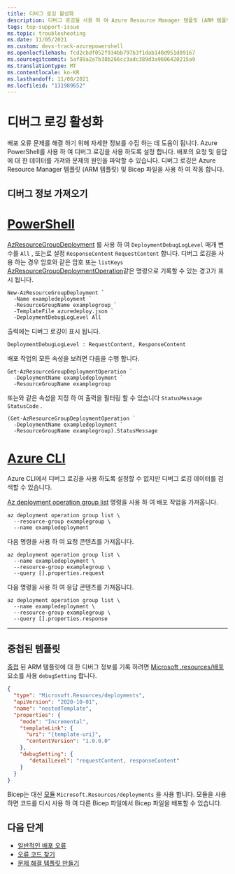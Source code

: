 ```yaml
---
title: 디버그 로깅 활성화
description: 디버그 로깅을 사용 하 여 Azure Resource Manager 템플릿 (ARM 템플릿) 또는 Bicep 파일을 사용 하 여 배포 된 Azure 리소스의 문제를 해결 하는 방법을 설명 합니다.
tags: top-support-issue
ms.topic: troubleshooting
ms.date: 11/05/2021
ms.custom: devx-track-azurepowershell
ms.openlocfilehash: fcd2cbdf052f934bb797b3f1dab148d951d09167
ms.sourcegitcommit: 5af89a2a7b38b266cc3adc389d3a9606420215a9
ms.translationtype: MT
ms.contentlocale: ko-KR
ms.lasthandoff: 11/08/2021
ms.locfileid: "131989652"
---
```

# <a name="enable-debug-logging"></a>디버그 로깅 활성화

배포 오류 문제를 해결 하기 위해 자세한 정보를 수집 하는 데 도움이 됩니다. Azure PowerShell를 사용 하 여 디버그 로깅을 사용 하도록 설정 합니다. 배포의 요청 및 응답에 대 한 데이터를 가져와 문제의 원인을 파악할 수 있습니다. 디버그 로깅은 Azure Resource Manager 템플릿 (ARM 템플릿) 및 Bicep 파일을 사용 하 여 작동 합니다.

## <a name="get-debug-information"></a>디버그 정보 가져오기

# <a name="powershell"></a>[PowerShell](#tab/azure-powershell)

[AzResourceGroupDeployment](/powershell/module/az.resources/new-azresourcegroupdeployment) 를 사용 하 여 `DeploymentDebugLogLevel` 매개 변수를 `All` , 또는로 설정 `ResponseContent` `RequestContent` 합니다. 디버그 로깅을 사용 하는 경우 암호와 같은 암호 또는 `listKeys` [AzResourceGroupDeploymentOperation](/powershell/module/az.resources/get-azresourcegroupdeploymentoperation)같은 명령으로 기록할 수 있는 경고가 표시 됩니다.

```azurepowershell
New-AzResourceGroupDeployment `
  -Name exampledeployment `
  -ResourceGroupName examplegroup `
  -TemplateFile azuredeploy.json `
  -DeploymentDebugLogLevel All
```

출력에는 디버그 로깅이 표시 됩니다.

```Output
DeploymentDebugLogLevel : RequestContent, ResponseContent
```

배포 작업의 모든 속성을 보려면 다음을 수행 합니다.

```azurepowershell
Get-AzResourceGroupDeploymentOperation `
  -DeploymentName exampledeployment `
  -ResourceGroupName examplegroup
```

또는와 같은 속성을 지정 하 여 출력을 필터링 할 수 있습니다 `StatusMessage` `StatusCode` .

```azurepowershell
(Get-AzResourceGroupDeploymentOperation `
  -DeploymentName exampledeployment `
  -ResourceGroupName examplegroup).StatusMessage
```

# <a name="azure-cli"></a>[Azure CLI](#tab/azure-cli)

Azure CLI에서 디버그 로깅을 사용 하도록 설정할 수 없지만 디버그 로깅 데이터를 검색할 수 있습니다.

[Az deployment operation group list](/cli/azure/deployment/operation/group#az_deployment_operation_group_list) 명령을 사용 하 여 배포 작업을 가져옵니다.

```azurecli
az deployment operation group list \
  --resource-group examplegroup \
  --name exampledeployment
```

다음 명령을 사용 하 여 요청 콘텐츠를 가져옵니다.

```azurecli
az deployment operation group list \
  --name exampledeployment \
  --resource-group examplegroup \
  --query [].properties.request
```

다음 명령을 사용 하 여 응답 콘텐츠를 가져옵니다.

```azurecli
az deployment operation group list \
  --name exampledeployment \
  --resource-group examplegroup \
  --query [].properties.response
```

---

## <a name="nested-template"></a>중첩된 템플릿

[중첩](../templates/linked-templates.md#nested-template) 된 ARM 템플릿에 대 한 디버그 정보를 기록 하려면 [Microsoft .resources/배포](/azure/templates/microsoft.resources/deployments) 요소를 사용 `debugSetting` 합니다.

```json
{
  "type": "Microsoft.Resources/deployments",
  "apiVersion": "2020-10-01",
  "name": "nestedTemplate",
  "properties": {
    "mode": "Incremental",
    "templateLink": {
      "uri": "{template-uri}",
      "contentVersion": "1.0.0.0"
    },
    "debugSetting": {
       "detailLevel": "requestContent, responseContent"
    }
  }
}
```

Bicep는 대신 [모듈](../bicep/modules.md) `Microsoft.Resources/deployments` 을 사용 합니다. 모듈을 사용 하면 코드를 다시 사용 하 여 다른 Bicep 파일에서 Bicep 파일을 배포할 수 있습니다.

## <a name="next-steps"></a>다음 단계

- [일반적인 배포 오류](common-deployment-errors.md)
- [오류 코드 찾기](find-error-code.md)
- [문제 해결 템플릿 만들기](create-troubleshooting-template.md)
